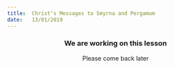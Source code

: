 ```yaml
---
title:  Christ’s Messages to Smyrna and Pergamum
date:   13/01/2019
---
```


### <center>We are working on this lesson</center>
<center>Please come back later</center>
